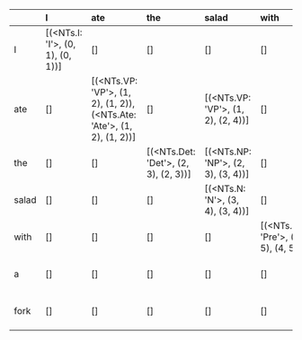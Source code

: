 |       | I                                | ate                                                                    | the                                  | salad                              | with                                 | a                                    | fork                               |
|:------|:---------------------------------|:-----------------------------------------------------------------------|:-------------------------------------|:-----------------------------------|:-------------------------------------|:-------------------------------------|:-----------------------------------|
| I     | [(<NTs.I: 'I'>, (0, 1), (0, 1))] | []                                                                     | []                                   | []                                 | []                                   | []                                   | [(<NTs.S: 'S'>, (0, 1), (1, 7))]   |
| ate   | []                               | [(<NTs.VP: 'VP'>, (1, 2), (1, 2)), (<NTs.Ate: 'Ate'>, (1, 2), (1, 2))] | []                                   | [(<NTs.VP: 'VP'>, (1, 2), (2, 4))] | []                                   | []                                   | [(<NTs.X: 'X'>, (1, 4), (4, 7))]   |
| the   | []                               | []                                                                     | [(<NTs.Det: 'Det'>, (2, 3), (2, 3))] | [(<NTs.NP: 'NP'>, (2, 3), (3, 4))] | []                                   | []                                   | []                                 |
| salad | []                               | []                                                                     | []                                   | [(<NTs.N: 'N'>, (3, 4), (3, 4))]   | []                                   | []                                   | []                                 |
| with  | []                               | []                                                                     | []                                   | []                                 | [(<NTs.Pre: 'Pre'>, (4, 5), (4, 5))] | []                                   | [(<NTs.PP: 'PP'>, (4, 5), (5, 7))] |
| a     | []                               | []                                                                     | []                                   | []                                 | []                                   | [(<NTs.Det: 'Det'>, (5, 6), (5, 6))] | [(<NTs.NP: 'NP'>, (5, 6), (6, 7))] |
| fork  | []                               | []                                                                     | []                                   | []                                 | []                                   | []                                   | [(<NTs.N: 'N'>, (6, 7), (6, 7))]   |